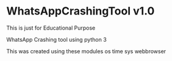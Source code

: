 # WhatsAppCrashingTool v1.0
This is just for Educational Purpose

WhatsApp Crashing tool using python 3

This was created using these modules
os
time
sys
webbrowser
